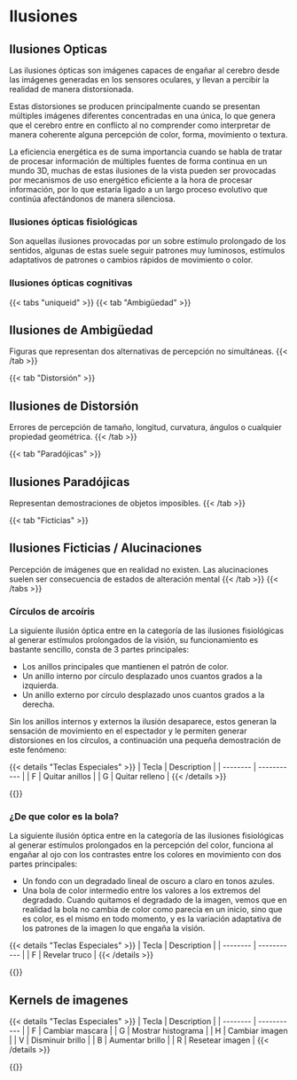 # Ilusiones

## Ilusiones Opticas

Las ilusiones ópticas son imágenes capaces de engañar al cerebro desde las imágenes generadas en los sensores oculares, y llevan a percibir la realidad de manera distorsionada.

Estas distorsiones se producen principalmente cuando se presentan múltiples imágenes diferentes concentradas en una única, lo que genera que el cerebro entre en conflicto al no comprender como interpretar de manera coherente alguna percepción de color, forma, movimiento o textura.

La eficiencia energética es de suma importancia cuando se habla de tratar de procesar información de múltiples fuentes de forma continua en un mundo 3D, muchas de estas ilusiones de la vista pueden ser provocadas por mecanismos de uso energético eficiente a la hora de procesar información, por lo que estaría ligado a un largo proceso evolutivo que continúa afectándonos de manera silenciosa.

### Ilusiones ópticas fisiológicas

Son aquellas ilusiones provocadas por un sobre estímulo prolongado de los sentidos, algunas de estas suele seguir patrones muy luminosos, estímulos adaptativos de patrones o cambios rápidos de movimiento o color.

### Ilusiones ópticas cognitivas

{{< tabs "uniqueid" >}}
{{< tab "Ambigüedad" >}}
## Ilusiones de Ambigüedad

Figuras que representan dos alternativas de percepción no simultáneas.
{{< /tab >}}


{{< tab "Distorsión" >}}


## Ilusiones de Distorsión


Errores de percepción de tamaño, longitud, curvatura, ángulos o cualquier propiedad geométrica.
{{< /tab >}}


{{< tab "Paradójicas" >}}


## Ilusiones Paradójicas


Representan demostraciones de objetos imposibles.
{{< /tab >}}


{{< tab "Ficticias" >}}


## Ilusiones Ficticias / Alucinaciones


Percepción de imágenes que en realidad no existen. Las alucinaciones suelen ser consecuencia de estados de alteración mental
{{< /tab >}}
{{< /tabs >}}

### Círculos de arcoíris

La siguiente ilusión óptica entre en la categoría de las ilusiones fisiológicas al generar estímulos prolongados de la visión, su funcionamiento es bastante sencillo, consta de 3 partes principales:
- Los anillos principales que mantienen el patrón de color.
- Un anillo interno por círculo desplazado unos cuantos grados a la izquierda.
- Un anillo externo por círculo desplazado unos cuantos grados a la derecha.


Sin los anillos internos y externos la ilusión desaparece, estos generan la sensación de movimiento en el espectador y le permiten generar distorsiones en los círculos, a continuación una pequeña demostración de este fenómeno:

{{< details "Teclas Especiales" >}}
| Tecla | Description |
| -------- | ----------- |
| F | Quitar anillos |
| G | Quitar relleno |
{{< /details >}}

{{<p5-iframe ver="1.4.2" sketch="/workshops/sketches/circle_rainbow.js" >}}

### ¿De que color es la bola?

La siguiente ilusión óptica entre en la categoría de las ilusiones fisiológicas al generar estímulos prolongados en la percepción del color, funciona al engañar al ojo con los contrastes entre los colores en movimiento con dos partes principales:
- Un fondo con un degradado lineal de oscuro a claro en tonos azules.
- Una bola de color intermedio entre los valores a los extremos del degradado.
Cuando quitamos el degradado de la imagen, vemos que en realidad la bola no cambia de color como parecía en un inicio, sino que es color, es el mismo en todo momento, y es la variación adaptativa de los patrones de la imagen lo que engaña la visión.

{{< details "Teclas Especiales" >}}
| Tecla | Description |
| -------- | ----------- |
| F | Revelar truco |
{{< /details >}}

{{<p5-iframe ver="1.4.2" sketch="/workshops/sketches/changing_color_ball.js" >}}

## Kernels de imagenes

{{< details "Teclas Especiales" >}}
| Tecla | Description |
| -------- | ----------- |
| F | Cambiar mascara |
| G | Mostrar histograma |
| H | Cambiar imagen |
| V | Disminuir brillo |
| B | Aumentar brillo |
| R | Resetear imagen |
{{< /details >}}

{{<p5-iframe ver="1.4.2" sketch="/workshops/sketches/convolutions.js" >}}
